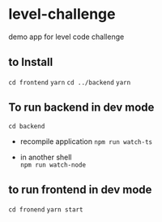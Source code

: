 # level-challenge
demo app for level code challenge

## to Install
`cd frontend`
`yarn`
`cd ../backend`
`yarn`

## To run backend in dev mode
`cd backend`
- recompile application
    `npm run watch-ts` 

- in another shell     
    `npm run watch-node`


## to run frontend in dev mode
`cd fronend`
`yarn start`


